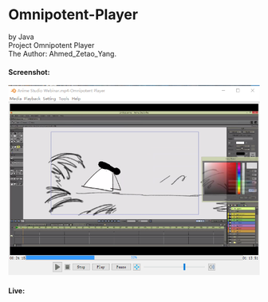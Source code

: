 # Omnipotent-Player
by Java  
Project Omnipotent Player   
The Author: Ahmed_Zetao_Yang.     


#### Screenshot:   

![image](https://github.com/ZetaoYang/Omnipotent-Player/raw/master/screenshot.png)  

#### Live:

